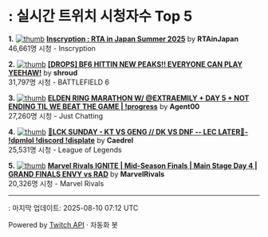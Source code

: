 # : 실시간 트위치 시청자수 Top 5

**1.** [![thumb](https://static-cdn.jtvnw.net/previews-ttv/live_user_rtainjapan-320x180.jpg)](https://twitch.tv/RTAinJapan)
**[Inscryption : RTA in Japan Summer 2025](https://twitch.tv/RTAinJapan)** by **RTAinJapan**<br>46,661명 시청  - Inscryption

**2.** [![thumb](https://static-cdn.jtvnw.net/previews-ttv/live_user_shroud-320x180.jpg)](https://twitch.tv/shroud)
**[[DROPS] BF6 HITTIN NEW PEAKS!! EVERYONE CAN PLAY YEEHAW!](https://twitch.tv/shroud)** by **shroud**<br>31,797명 시청  - BATTLEFIELD 6

**3.** [![thumb](https://static-cdn.jtvnw.net/previews-ttv/live_user_agent00-320x180.jpg)](https://twitch.tv/Agent00)
**[ELDEN RING MARATHON W/ @EXTRAEMILY + DAY 5 + NOT ENDING TIL WE BEAT THE GAME | !progress](https://twitch.tv/Agent00)** by **Agent00**<br>27,260명 시청  - Just Chatting

**4.** [![thumb](https://static-cdn.jtvnw.net/previews-ttv/live_user_caedrel-320x180.jpg)](https://twitch.tv/Caedrel)
**[🔴LCK SUNDAY - KT VS GENG // DK VS DNF -- LEC LATER🔴-  !dpmlol !discord !displate](https://twitch.tv/Caedrel)** by **Caedrel**<br>25,531명 시청  - League of Legends

**5.** [![thumb](https://static-cdn.jtvnw.net/previews-ttv/live_user_marvelrivals-320x180.jpg)](https://twitch.tv/MarvelRivals)
**[Marvel Rivals IGNITE | Mid-Season Finals | Main Stage Day 4 | GRAND FINALS ENVY vs RAD](https://twitch.tv/MarvelRivals)** by **MarvelRivals**<br>20,326명 시청  - Marvel Rivals


---
: 마지막 업데이트: 2025-08-10 07:12 UTC

Powered by [Twitch API](https://dev.twitch.tv/docs/api/reference) · 자동화 봇